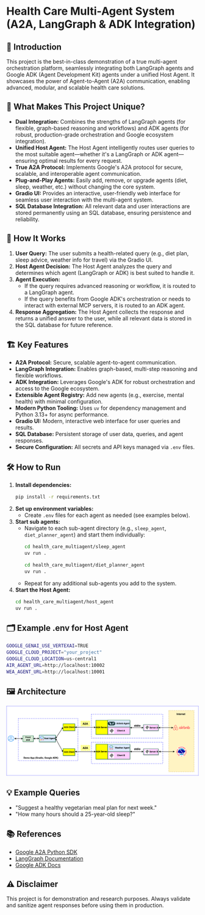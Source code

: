 # Health Care Multi-Agent System (A2A, LangGraph & ADK Integration)

## 🚀 Introduction
This project is the best-in-class demonstration of a true multi-agent orchestration platform, seamlessly integrating both LangGraph agents and Google ADK (Agent Development Kit) agents under a unified Host Agent. It showcases the power of Agent-to-Agent (A2A) communication, enabling advanced, modular, and scalable health care solutions.

## 🌟 What Makes This Project Unique?
- **Dual Integration:** Combines the strengths of LangGraph agents (for flexible, graph-based reasoning and workflows) and ADK agents (for robust, production-grade orchestration and Google ecosystem integration).
- **Unified Host Agent:** The Host Agent intelligently routes user queries to the most suitable agent—whether it's a LangGraph or ADK agent—ensuring optimal results for every request.
- **True A2A Protocol:** Implements Google's A2A protocol for secure, scalable, and interoperable agent communication.
- **Plug-and-Play Agents:** Easily add, remove, or upgrade agents (diet, sleep, weather, etc.) without changing the core system.
- **Gradio UI:** Provides an interactive, user-friendly web interface for seamless user interaction with the multi-agent system.
- **SQL Database Integration:** All relevant data and user interactions are stored permanently using an SQL database, ensuring persistence and reliability.

## 🧠 How It Works
1. **User Query:** The user submits a health-related query (e.g., diet plan, sleep advice, weather info for travel) via the Gradio UI.
2. **Host Agent Decision:** The Host Agent analyzes the query and determines which agent (LangGraph or ADK) is best suited to handle it.
3. **Agent Execution:**
   - If the query requires advanced reasoning or workflow, it is routed to a LangGraph agent.
   - If the query benefits from Google ADK's orchestration or needs to interact with external MCP servers, it is routed to an ADK agent.
4. **Response Aggregation:** The Host Agent collects the response and returns a unified answer to the user, while all relevant data is stored in the SQL database for future reference.

## 🏗️ Key Features
- **A2A Protocol:** Secure, scalable agent-to-agent communication.
- **LangGraph Integration:** Enables graph-based, multi-step reasoning and flexible workflows.
- **ADK Integration:** Leverages Google's ADK for robust orchestration and access to the Google ecosystem.
- **Extensible Agent Registry:** Add new agents (e.g., exercise, mental health) with minimal configuration.
- **Modern Python Tooling:** Uses `uv` for dependency management and Python 3.13+ for async performance.
- **Gradio UI:** Modern, interactive web interface for user queries and results.
- **SQL Database:** Persistent storage of user data, queries, and agent responses.
- **Secure Configuration:** All secrets and API keys managed via `.env` files.

## 🛠️ How to Run
1. **Install dependencies:**
   ```bash
   pip install -r requirements.txt
   ```
2. **Set up environment variables:**
   - Create `.env` files for each agent as needed (see examples below).
3. **Start sub agents:**
   - Navigate to each sub-agent directory (e.g., `sleep_agent`, `diet_planner_agent`) and start them individually:
     ```bash
     cd health_care_multiagent/sleep_agent
     uv run .
     ```
     ```bash
     cd health_care_multiagent/diet_planner_agent
     uv run .
     ```
   - Repeat for any additional sub-agents you add to the system.
4. **Start the Host Agent:**
   ```bash
   cd health_care_multiagent/host_agent
   uv run .
   ```

## 🗂️ Example .env for Host Agent
```bash
GOOGLE_GENAI_USE_VERTEXAI=TRUE
GOOGLE_CLOUD_PROJECT="your_project"
GOOGLE_CLOUD_LOCATION=us-central1
AIR_AGENT_URL=http://localhost:10002
WEA_AGENT_URL=http://localhost:10001
```

## 🖼️ Architecture
![architecture](assets/A2A_multi_agent.png)

## 💡 Example Queries
- "Suggest a healthy vegetarian meal plan for next week."
- "How many hours should a 25-year-old sleep?"

## 📚 References
- [Google A2A Python SDK](https://github.com/google/a2a-python)
- [LangGraph Documentation](https://langchain-ai.github.io/langgraph/)
- [Google ADK Docs](https://google.github.io/adk-docs/)

## ⚠️ Disclaimer
This project is for demonstration and research purposes. Always validate and sanitize agent responses before using them in production.